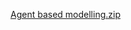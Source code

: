 
[Agent based modelling.zip](https://github.com/mayamiddletonwelch/mayamiddletonwelch.github.io/files/7470139/Agent.based.modelling.zip)
